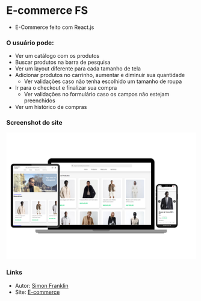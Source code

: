 # E-commerce FS
- E-Commerce feito com React.js

### O usuário pode:

- Ver um catálogo com os produtos
- Buscar produtos na barra de pesquisa
- Ver um layout diferente para cada tamanho de tela
- Adicionar produtos no carrinho, aumentar e diminuir sua quantidade
    - Ver validações caso não tenha escolhido um tamanho de roupa
- Ir para o checkout e finalizar sua compra
    - Ver validações no formulário caso os campos não estejam preenchidos
- Ver um histórico de compras

### Screenshot do site

![Screenshot](/src/assets/img/screenshot-fs-store.png)

### Links

- Autor: [Simon Franklin](https://github.com/simonfranklin1)
- Site: [E-commerce](https://simonfranklin1.github.io/E-commerce_react)
